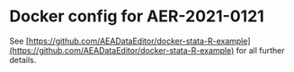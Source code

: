# Docker config for AER-2021-0121

See [https://github.com/AEADataEditor/docker-stata-R-example](https://github.com/AEADataEditor/docker-stata-R-example) for all further details.

